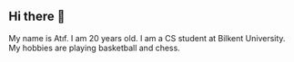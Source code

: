 ## Hi there 👋
My name is Atıf. I am 20 years old. I am a CS student at Bilkent University. My hobbies are playing basketball and chess.

